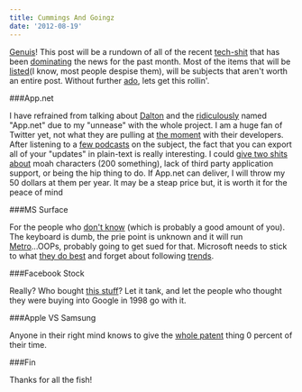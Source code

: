 ```yaml
---
title: Cummings And Goingz
date: '2012-08-19'
---
```


[Genuis][1]! This post will be a rundown of all of the recent [tech-shit][2]
that has been [dominating][3] the news for the past month. Most of the
items that will be [listed][4](I know, most people despise them), will be
subjects that aren't worth an entire post. Without further [ado][5], lets
get this rollin'.

###App.net

I have refrained from talking about [Dalton][6] and the [ridiculously][7]
named "App.net" due to my "unnease" with the whole project. I am a huge
fan of Twitter yet, not what they are pulling at [the moment][8] with their
developers. After listening to a [few podcasts][9] on the subject, the
fact that you can export all of your "updates" in plain-text is really
interesting. I could [give two shits about][10] moah characters (200 something),
lack of third party application support, or being the hip thing to do.
If App.net can deliver, I will throw my 50 dollars at them per year. It
may be a steap price but, it is worth it for the peace of mind

###MS Surface

For the people who [don't know][11] (which is probably a good amount of
you). The keyboard is dumb, the prie point is unknown and it will run
[Metro][16]...OOPs, probably going to get sued for that. Microsoft needs to
stick to what [they do best][12] and forget about following
[trends][13].

###Facebook Stock

Really? Who bought [this stuff][14]? Let it tank, and let the people who
thought they were buying into Google in 1998 go with it.

###Apple VS Samsung

Anyone in their right mind knows to give the [whole patent][15] thing 0
percent of their time.

###Fin

Thanks for all the fish!

[1]: http://cageme.herokuapp.com/random
[2]: http://youtu.be/-JFfN5pKzFU
[3]: https://gimmebar.com/view/5031916aaac422225b000016/big
[4]: http://imgur.com/FHWMO
[5]: http://www.adodarts.com/
[6]: https://join.app.net/
[7]: https://twitter.com/jcrclarksonesq/status/235397285167656962/photo/1/large
[8]: http://daringfireball.net/linked/2012/08/16/twitter-drop-dead
[9]: http://www.70decibels.com/enough/
[10]: http://www.urbandictionary.com/define.php?term=i%20could%20give%20two%20shits&defid=6196142
[11]: https://www.microsoft.com/surface/en/us/default.aspx
[12]: https://en.wikipedia.org/wiki/Windows_XP
[13]: http://www.tomshardware.com/news/tablet-islate-ipad-netbook-notebook,9929.html
[14]: http://jeffreyhill.typepad.com/.a/6a00d8341d417153ef017c31595837970b-800wi
[15]: http://codinghorror.typepad.com/.a/6a0120a85dcdae970b012877707dd5970c-pi
[16]: http://www.wpcentral.com/microsoft-banning-apps-metro-windows-8-store-windows-phone-next
